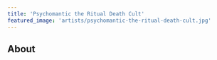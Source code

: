 ```yaml
---
title: 'Psychomantic the Ritual Death Cult'
featured_image: 'artists/psychomantic-the-ritual-death-cult.jpg'
---
```


## About


